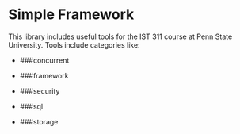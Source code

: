 # Simple Framework
This library includes useful tools for the IST 311 course at Penn State University. Tools include categories like:
* ###concurrent

* ###framework

* ###security

* ###sql

* ###storage
